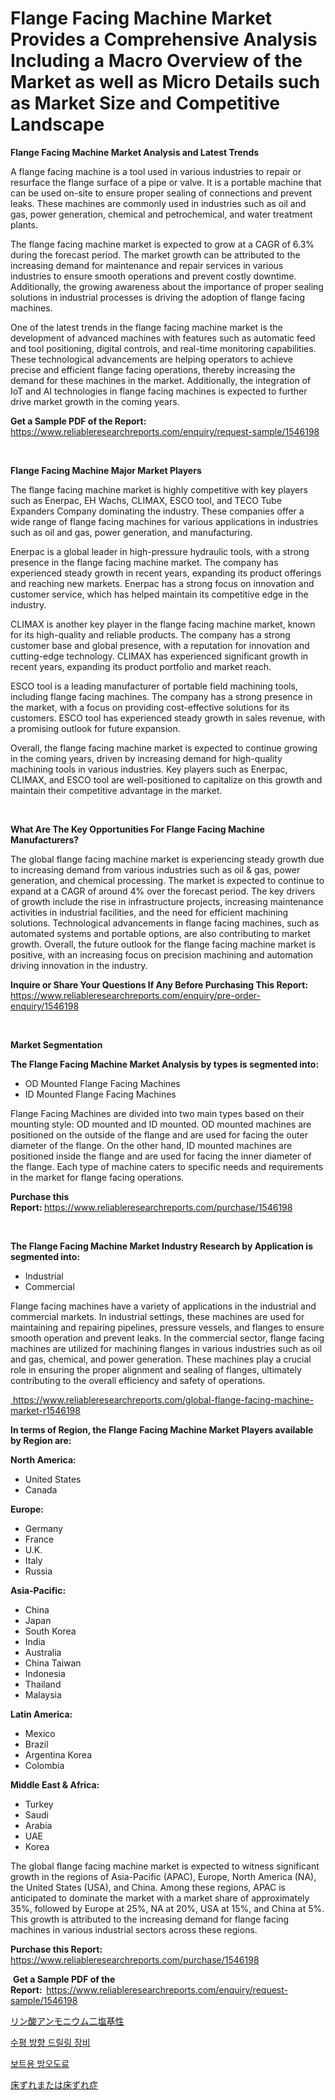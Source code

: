 <p><h1>Flange Facing Machine Market Provides a Comprehensive Analysis Including a Macro Overview of the Market as well as Micro Details such as Market Size and Competitive Landscape</h1></p><p><strong>Flange Facing Machine Market Analysis and Latest Trends</strong></p>
<p><p>A flange facing machine is a tool used in various industries to repair or resurface the flange surface of a pipe or valve. It is a portable machine that can be used on-site to ensure proper sealing of connections and prevent leaks. These machines are commonly used in industries such as oil and gas, power generation, chemical and petrochemical, and water treatment plants.</p><p>The flange facing machine market is expected to grow at a CAGR of 6.3% during the forecast period. The market growth can be attributed to the increasing demand for maintenance and repair services in various industries to ensure smooth operations and prevent costly downtime. Additionally, the growing awareness about the importance of proper sealing solutions in industrial processes is driving the adoption of flange facing machines.</p><p>One of the latest trends in the flange facing machine market is the development of advanced machines with features such as automatic feed and tool positioning, digital controls, and real-time monitoring capabilities. These technological advancements are helping operators to achieve precise and efficient flange facing operations, thereby increasing the demand for these machines in the market. Additionally, the integration of IoT and AI technologies in flange facing machines is expected to further drive market growth in the coming years.</p></p>
<p><strong>Get a Sample PDF of the Report:&nbsp;</strong> <a href="https://www.reliableresearchreports.com/enquiry/request-sample/1546198">https://www.reliableresearchreports.com/enquiry/request-sample/1546198</a></p>
<p>&nbsp;</p>
<p><strong>Flange Facing Machine Major Market Players</strong></p>
<p><p>The flange facing machine market is highly competitive with key players such as Enerpac, EH Wachs, CLIMAX, ESCO tool, and TECO Tube Expanders Company dominating the industry. These companies offer a wide range of flange facing machines for various applications in industries such as oil and gas, power generation, and manufacturing.</p><p>Enerpac is a global leader in high-pressure hydraulic tools, with a strong presence in the flange facing machine market. The company has experienced steady growth in recent years, expanding its product offerings and reaching new markets. Enerpac has a strong focus on innovation and customer service, which has helped maintain its competitive edge in the industry.</p><p>CLIMAX is another key player in the flange facing machine market, known for its high-quality and reliable products. The company has a strong customer base and global presence, with a reputation for innovation and cutting-edge technology. CLIMAX has experienced significant growth in recent years, expanding its product portfolio and market reach.</p><p>ESCO tool is a leading manufacturer of portable field machining tools, including flange facing machines. The company has a strong presence in the market, with a focus on providing cost-effective solutions for its customers. ESCO tool has experienced steady growth in sales revenue, with a promising outlook for future expansion.</p><p>Overall, the flange facing machine market is expected to continue growing in the coming years, driven by increasing demand for high-quality machining tools in various industries. Key players such as Enerpac, CLIMAX, and ESCO tool are well-positioned to capitalize on this growth and maintain their competitive advantage in the market.</p></p>
<p>&nbsp;</p>
<p><strong>What Are The Key Opportunities For Flange Facing Machine Manufacturers?</strong></p>
<p><p>The global flange facing machine market is experiencing steady growth due to increasing demand from various industries such as oil & gas, power generation, and chemical processing. The market is expected to continue to expand at a CAGR of around 4% over the forecast period. The key drivers of growth include the rise in infrastructure projects, increasing maintenance activities in industrial facilities, and the need for efficient machining solutions. Technological advancements in flange facing machines, such as automated systems and portable options, are also contributing to market growth. Overall, the future outlook for the flange facing machine market is positive, with an increasing focus on precision machining and automation driving innovation in the industry.</p></p>
<p><strong>Inquire or Share Your Questions If Any Before Purchasing This Report:</strong> <a href="https://www.reliableresearchreports.com/enquiry/pre-order-enquiry/1546198">https://www.reliableresearchreports.com/enquiry/pre-order-enquiry/1546198</a></p>
<p>&nbsp;</p>
<p><strong>Market Segmentation</strong></p>
<p><strong>The Flange Facing Machine Market Analysis by types is segmented into:</strong></p>
<p><ul><li>OD Mounted Flange Facing Machines</li><li>ID Mounted Flange Facing Machines</li></ul></p>
<p><p>Flange Facing Machines are divided into two main types based on their mounting style: OD mounted and ID mounted. OD mounted machines are positioned on the outside of the flange and are used for facing the outer diameter of the flange. On the other hand, ID mounted machines are positioned inside the flange and are used for facing the inner diameter of the flange. Each type of machine caters to specific needs and requirements in the market for flange facing operations.</p></p>
<p><strong>Purchase this Report:&nbsp;</strong><a href="https://www.reliableresearchreports.com/purchase/1546198">https://www.reliableresearchreports.com/purchase/1546198</a></p>
<p>&nbsp;</p>
<p><strong>The Flange Facing Machine Market Industry Research by Application is segmented into:</strong></p>
<p><ul><li>Industrial</li><li>Commercial</li></ul></p>
<p><p>Flange facing machines have a variety of applications in the industrial and commercial markets. In industrial settings, these machines are used for maintaining and repairing pipelines, pressure vessels, and flanges to ensure smooth operation and prevent leaks. In the commercial sector, flange facing machines are utilized for machining flanges in various industries such as oil and gas, chemical, and power generation. These machines play a crucial role in ensuring the proper alignment and sealing of flanges, ultimately contributing to the overall efficiency and safety of operations.</p></p>
<p><a href="https://www.reliableresearchreports.com/global-flange-facing-machine-market-r1546198">&nbsp;https://www.reliableresearchreports.com/global-flange-facing-machine-market-r1546198</a></p>
<p><strong>In terms of Region, the Flange Facing Machine Market Players available by Region are:</strong></p>
<p>
    <p> <strong> North America: </strong>
        <ul>
            <li>United States</li>
            <li>Canada</li>
        </ul>
        </p> 
    <p> <strong> Europe: </strong>
        <ul>
            <li>Germany</li>
            <li>France</li>
            <li>U.K.</li>
            <li>Italy</li>
            <li>Russia</li>
        </ul>
        </p> 
    <p> <strong> Asia-Pacific: </strong>
        <ul>
            <li>China</li>
            <li>Japan</li>
            <li>South Korea</li>
            <li>India</li>
            <li>Australia</li>
            <li>China Taiwan</li>
            <li>Indonesia</li>
            <li>Thailand</li>
            <li>Malaysia</li>
        </ul>
        </p> 
    <p> <strong> Latin America: </strong>
        <ul>
            <li>Mexico</li>
            <li>Brazil</li>
            <li>Argentina Korea</li>
            <li>Colombia</li>
        </ul>
        </p> 
    <p> <strong> Middle East & Africa: </strong>
        <ul>
            <li>Turkey</li>
            <li>Saudi</li>
            <li>Arabia</li>
            <li>UAE</li>
            <li>Korea</li>
        </ul>
    </p>
    </p>
<p><p>The global flange facing machine market is expected to witness significant growth in the regions of Asia-Pacific (APAC), Europe, North America (NA), the United States (USA), and China. Among these regions, APAC is anticipated to dominate the market with a market share of approximately 35%, followed by Europe at 25%, NA at 20%, USA at 15%, and China at 5%. This growth is attributed to the increasing demand for flange facing machines in various industrial sectors across these regions.</p></p>
<p><strong>Purchase this Report: </strong><a href="https://www.reliableresearchreports.com/purchase/1546198">https://www.reliableresearchreports.com/purchase/1546198</a></p>
<p>&nbsp;<strong>Get a Sample PDF of the Report:&nbsp;&nbsp;</strong><a href="https://www.reliableresearchreports.com/enquiry/request-sample/1546198">https://www.reliableresearchreports.com/enquiry/request-sample/1546198</a></p>
<p><strong></strong></p>
<p><p><a href="https://medium.com/@alexandramiranda455/%E3%83%AA%E3%83%B3%E9%85%B8%E3%82%A2%E3%83%B3%E3%83%A2%E3%83%8B%E3%82%A6%E3%83%A0%E3%82%B8%E3%83%99%E3%83%BC%E3%82%B7%E3%83%83%E3%82%AF%E3%81%AE%E5%B8%82%E5%A0%B4%E8%A6%8F%E6%A8%A1%E3%81%AF-%E3%82%B0%E3%83%AD%E3%83%BC%E3%83%90%E3%83%AB%E7%94%A3%E6%A5%AD%E3%81%A7%E6%9C%80%E9%81%A9%E3%81%AA%E3%83%9E%E3%83%BC%E3%82%B1%E3%83%86%E3%82%A3%E3%83%B3%E3%82%B0%E3%83%81%E3%83%A3%E3%83%8D%E3%83%AB%E3%82%92%E6%98%8E%E3%82%89%E3%81%8B%E3%81%AB%E3%81%97%E3%81%BE%E3%81%99-36af462b2148">リン酸アンモニウム二塩基性</a></p><p><a href="https://medium.com/@lottierunte44/%EC%88%98%ED%8F%89%EC%A0%81-%EB%B0%A9%ED%96%A5-%ED%83%80%EC%95%95%EC%9E%A5%EB%B9%84-%EC%8B%9C%EC%9E%A5-%EB%B6%84%EC%84%9D-%EB%B0%8F-%EA%B7%9C%EB%AA%A8-%EC%98%88%EC%B8%A1-2024%EB%85%84%EB%B6%80%ED%84%B0-2031%EB%85%84%EA%B9%8C%EC%A7%80%EC%9D%98-%EA%B8%B0%EA%B0%84%EC%9D%84-%EB%8C%80%EC%83%81%EC%9C%BC%EB%A1%9C-2632c1df5ae7">수평 방향 드릴링 장비</a></p><p><a href="https://medium.com/@minimini78678/%EB%B3%B4%ED%8A%B8%EC%9A%A9-%EB%B0%A9%EC%98%A4%EC%97%BC-%ED%8E%98%EC%9D%B8%ED%8A%B8-%EC%8B%9C%EC%9E%A5-%EA%B7%9C%EB%AA%A8%EB%8A%94-%EC%84%B8%EA%B3%84-%EC%82%B0%EC%97%85%EC%97%90%EC%84%9C-%EA%B0%80%EC%9E%A5-%EC%9A%B0%EC%88%98%ED%95%9C-%EB%A7%88%EC%BC%80%ED%8C%85-%EC%B1%84%EB%84%90%EC%9D%84-%EB%B3%B4%EC%97%AC%EC%A4%8D%EB%8B%88%EB%8B%A4-d312a0510099">보트용 방오도료</a></p><p><a href="https://medium.com/@candiceveum_27405/bedsores%E3%81%BE%E3%81%9F%E3%81%AFpressure-sores%E3%81%AE%E5%B8%82%E5%A0%B4%E5%88%86%E6%9E%90%E3%81%A8%E4%BA%88%E6%B8%AC%E3%82%B5%E3%82%A4%E3%82%BA-2024%E5%B9%B4%E3%81%8B%E3%82%892031%E5%B9%B4%E3%81%BE%E3%81%A7%E3%81%AE%E6%9C%9F%E9%96%93-e701181743ca">床ずれまたは床ずれ症</a></p></p>